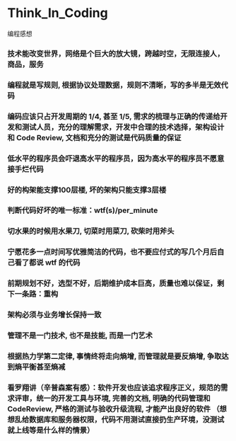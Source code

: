 # Think_In_Coding
编程感想

<h3>技术能改变世界，网络是个巨大的放大镜，跨越时空，无限连接人，商品，服务</h3>
<h3>编程就是写规则, 根据协议处理数据，规则不清晰，写的多半是无效代码</h3>
<h3>编码应该只占开发周期的 1/4, 甚至 1/5, 需求的梳理与正确的传递给开发和测试人员，充分的理解需求，开发中合理的技术选择，架构设计和 Code Review, 文档和充分的测试是代码质量的保证</h3>
<h3>低水平的程序员会吓退高水平的程序员，因为高水平的程序员不愿意接手烂代码</h3>
<h3>好的构架能支撑100层楼, 坏的架构只能支撑3层楼</h3>
<h3>判断代码好坏的唯一标准：wtf(s)/per_minute</h3>
<h3>切水果的时候用水果刀, 切菜时用菜刀, 砍柴时用斧头</h3>
<h3>宁愿花多一点时间写优雅简洁的代码，也不要应付式的写几个月后自己看了都说 wtf 的代码</h3>
<h3>前期规划不好，选型不好，后期维护成本巨高，质量也难以保证，剩下一条路：重构</h3>
<h3>架构必须与业务增长保持一致</h3>
<h3>管理不是一门技术, 也不是技能, 而是一门艺术</h3>
<h3>根据热力学第二定律, 事情终将走向熵增, 而管理就是要反熵增, 争取达到熵平衡甚至熵减</h3>
<h3>看罗翔讲（辛普森案有感）：软件开发也应该追求程序正义，规范的需求评审，统一的开发工具与环境, 完善的文档, 明确的代码管理和CodeReview, 严格的测试与验收升级流程, 才能产出良好的软件 （想想乱给数据库和服务器权限，代码不用测试直接扔生产环境，没测试就上线等是什么样的情景）</h3>
